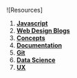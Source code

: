 ![Resources]


1. **[Javascript](.source/javascript.md)**
2. **[Web Design Blogs](.source/web-design-blogs.md)**
3. **[Concepts](.source/concepts.md)**
4. **[Documentation](.source/documentation.md)**
5. **[Git](.source/git.md)**
6. **[Data Science](.source/data-science.md)**
7. **[UX](.source/ux.md)**
